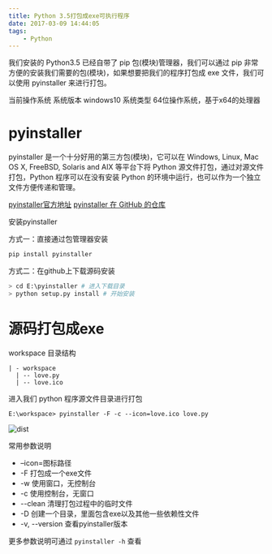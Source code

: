 ```yaml
---
title: Python 3.5打包成exe可执行程序
date: 2017-03-09 14:44:05
tags:
    - Python
---
```


我们安装的 Python3.5 已经自带了 pip 包(模块)管理器，我们可以通过 pip 非常方便的安装我们需要的包(模块)，如果想要把我们的程序打包成 exe 文件，我们可以使用 pyinstaller 来进行打包。

<!-- more -->

当前操作系统 
系统版本 windows10
系统类型 64位操作系统，基于x64的处理器

# pyinstaller

pyinstaller 是一个十分好用的第三方包(模块)，它可以在 Windows, Linux, Mac OS X, FreeBSD, Solaris and AIX 等平台下将 Python 源文件打包，通过对源文件打包，Python 程序可以在没有安装 Python 的环境中运行，也可以作为一个独立文件方便传递和管理。

[pyinstaller官方地址](http://www.pyinstaller.org/#)
[pyinstaller 在 GitHub 的仓库](https://github.com/pyinstaller/pyinstaller/)

安装pyinstaller

方式一：直接通过包管理器安装

``` bash
pip install pyinstaller
```

方式二：在github上下载源码安装

``` bash
> cd E:\pyinstaller # 进入下载目录
> python setup.py install # 开始安装
```

# 源码打包成exe

workspace 目录结构

```
| - workspace
  | -- love.py 
  | -- love.ico
```

进入我们 python 程序源文件目录进行打包

```
E:\workspace> pyinstaller -F -c --icon=love.ico love.py
```

![dist](https://s3.ax1x.com/2021/01/13/sNeYuV.png)

常用参数说明

* –icon=图标路径
* -F 打包成一个exe文件
* -w 使用窗口，无控制台
* -c 使用控制台，无窗口
* --clean 清理打包过程中的临时文件
* -D 创建一个目录，里面包含exe以及其他一些依赖性文件
* -v, --version 查看pyinstaller版本

更多参数说明可通过 `pyinstaller -h` 查看
